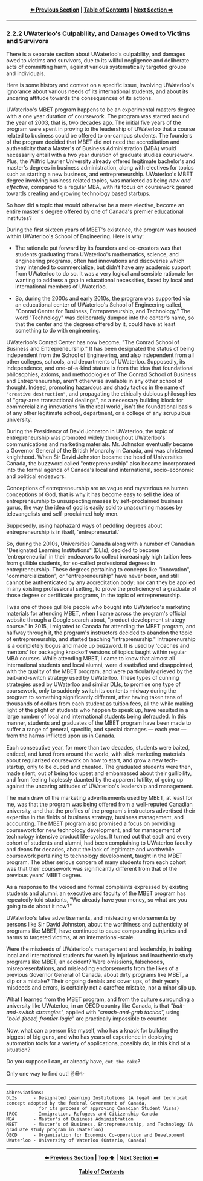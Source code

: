 <div align="center">
  
  **[:arrow_left: Previous Section][Prev] | [Table of Contents][TOC] | [Next Section :arrow_right:][Next]**
  
  [Prev]: ./02-2-1.md
  [Next]: ./02-2-3.md
  [TOC]: ./README.md#table-of-contents
  
</div>

---

### 2.2.2 UWaterloo's Culpability, and Damages Owed to Victims and Survivors

There is a separate section about UWaterloo's culpability, and damages owed to victims and survivors, due to its willful negligence and deliberate acts of committing harm, against various systematically targeted groups and individuals.

Here is some history and context on a specific issue, involving UWaterloo's ignorance about various needs of its international students, and about its uncaring attitude towards the consequences of its actions.

UWaterloo's MBET program happens to be an experimental masters degree with a one year duration of coursework. The program was started around the year of 2003, that is, two decades ago. The initial five years of the program were spent in proving to the leadership of UWaterloo that a course related to business could be offered to on-campus students. The founders of the program decided that MBET did not need the accreditation and authenticity that a Master's of Business Administration (MBA) would necessarily entail with a two year duration of graduate studies coursework. Plus, the Wilfrid Laurier University already offered legitimate bachelor's and master's degrees in business administration, along with electives for topics such as starting a new business, and entrepreneurship. UWaterloo's MBET degree involving business related topics, was marketed as being *new and effective,* compared to a regular MBA, with its focus on coursework geared towards creating and growing technology based startups.

So how did a topic that would otherwise be a mere elective, become an entire master's degree offered by one of Canada's premier educational institutes? 

During the first sixteen years of MBET's existence, the program was housed within UWaterloo's School of Engineering. Here is why: 

- The rationale put forward by its founders and co-creators was that students graduating from UWaterloo's mathematics, science, and engineering programs, often had innovations and discoveries which they intended to commercialize, but didn't have any academic support from UWaterloo to do so. It was a very logical and sensible rationale for wanting to address a gap in educational necessities, faced by local and international members of UWaterloo. 

- So, during the 2000s and early 2010s, the program was supported via an educational center of UWaterloo's School of Engineering called, "Conrad Center for Business, Entrepreneurship, and Technology." The word "Technology" was deliberately dumped into the center's name, so that the center and the degrees offered by it, could have at least something to do with engineering. 

UWaterloo's Conrad Center has now become, "The Conrad School of Business and Entrepreneurship." It has been designated the status of being independent from the School of Engineering, and also independent from all other colleges, schools, and departments of UWaterloo. Supposedly, its independence, and one-of-a-kind stature is from the idea that foundational philosophies, axioms, and methodologies of The Conrad School of Business and Entrepreneurship, aren't otherwise available in any other school of thought. Indeed, promoting hazardous and shady tactics in the name of `"creative destruction"`, and propagating the ethically dubious philosophies of "gray-area transactional dealings", as a necessary building block for commercializing innovations 'in the real world', isn't the foundational basis of any other legitimate school, department, or a college of any scrupulous university. 

During the Presidency of David Johnston in UWaterloo, the topic of entrepreneurship was promoted widely throughout UWaterloo's communications and marketing materials. Mr. Johnston eventually became a Governor General of the British Monarchy in Canada, and was christened knighthood. When Sir David Johnston became the head of Universities Canada, the buzzword called "entrepreneurship" also became incorporated into the formal agenda of Canada's local and international, socio-economic and political endeavors. 

Conceptions of entrepreneurship are as vague and mysterious as human conceptions of God, that is why it has become easy to sell the idea of entrepreneurship to unsuspecting masses by self-proclaimed business gurus, the way the idea of god is easily sold to unassuming masses by televangelists and self-proclaimed holy-men.  

Supposedly, using haphazard ways of peddling degrees about entrepreneurship is in itself, 'entrepreneurial.'  

So, during the 2010s, Universities Canada along with a number of Canadian "Designated Learning Institutions" (DLIs), decided to become 'entrepreneurial' in their endeavors to collect increasingly high tuition fees from gullible students, for so-called professional degrees in entrepreneurship. These degrees pertaining to concepts like "innovation", "commercialization", or "entrepreneurship" have never been, and still cannot be authenticated by any accreditation body; nor can they be applied in any existing professional setting, to prove the proficiency of a graduate of those degree or certificate programs, in the topic of entrepreneurship. 

I was one of those gullible people who bought into UWaterloo's marketing materials for attending MBET, when I came across the program's official website through a Google search about, "product development strategy course." In 2015, I migrated to Canada for attending the MBET program, and halfway through it, the program's instructors decided to abandon the topic of entrepreneurship, and started teaching "intraprenurship." Intraprenurship is a completely bogus and made up buzzword. It is used by 'coaches and mentors' for packaging knockoff versions of topics taught within regular MBA courses. While attending MBET, I came to know that almost all international students and local alumni, were dissatisfied and disappointed, with the quality of the MBET program, and were particularly grieved by the bait-and-switch strategy used by UWaterloo. These types of cunning strategies used by UWaterloo and similar DLIs, to promise one type of coursework, only to suddenly switch its contents midway during the program to something significantly different, after having taken tens of thousands of dollars from each student as tuition fees, all the while making light of the plight of students who happen to speak up, have resulted in a large number of local and international students being defrauded. In this manner, students and graduates of the MBET program have been made to suffer a range of general, specific, and special damages — each year — from the harms inflicted upon us in Canada. 

Each consecutive year, for more than two decades, students were baited, enticed, and lured from around the world, with slick marketing materials about regularized coursework on how to start, and grow a new tech-startup, only to be duped and cheated. The graduated students were then, made silent, out of being too upset and embarrassed about their gullibility, and from feeling haplessly daunted by the apparent futility, of going up against the uncaring attitudes of UWaterloo's leadership and management. 

The main draw of the marketing advertisements used by MBET, at least for me, was that the program was being offered from a well-reputed Canadian university, and that the profiles of the program's instructors advertised their expertise in the fields of business strategy, business management, and accounting. The MBET program also promised a focus on providing coursework for new technology development, and for management of technology intensive product life-cycles. It turned out that each and every cohort of students and alumni, had been complaining to UWaterloo faculty and deans for decades, about the lack of legitimate and worthwhile coursework pertaining to technology development, taught in the MBET program. The other serious concern of many students from each cohort was that their coursework was significantly different from that of the previous years' MBET degree.   

As a response to the voiced and formal complaints expressed by existing students and alumni, an executive and faculty of the MBET program has repeatedly told students, "We already have your money, so what are you going to do about it now?"

UWaterloo's false advertisements, and misleading endorsements by persons like Sir David Johnston, about the worthiness and authenticity of programs like MBET, have continued to cause compounding injuries and harms to targeted victims, at an international-scale.

Were the misdeeds of UWaterloo's management and leadership, in baiting local and international students for woefully injurious and inauthentic study programs like MBET, an accident? Were omissions, falsehoods, misrepresentations, and misleading endorsements from the likes of a previous Governor General of Canada, about dirty programs like MBET, a slip or a mistake? Their ongoing denials and cover ups, of their yearly misdeeds and errors, is certainly not a carefree mistake, nor a minor slip up. 

What I learned from the MBET program, and from the culture surrounding a university like UWaterloo, in an OECD country like Canada, is that *"bait-and-switch strategies",* applied with *"smash-and-grab tactics",* using *"bold-faced, frontier-logic"* are practically impossible to counter.  

Now, what can a person like myself, who has a knack for building the biggest of big guns, and who has years of experience in deploying automation tools for a variety of applications, possibly do, in this kind of a situation? 

Do you suppose I can, or already have, `cut the cake`?

Only one way to find out! :v::sunglasses::sparkles:

---

```
Abbreviations:
DLIs      - Designated Learning Institutions (A legal and technical concept adopted by the federal Government of Canada, 
            for its process of approving Canadian Student Visas) 
IRCC      - Immigration, Refugees and Citizenship Canada 
MBA       - Master's of Business Administration
MBET      - Master's of Business, Entrepreneurship, and Technology (A graduate study program in UWaterloo)
OECD      - Organization for Economic Co-operation and Development 
UWaterloo - University of Waterloo (Ontario, Canada)

```

---
<div align="center">
  
  **[:arrow_left: Previous Section][Prev] | [Top :arrow_up:][Top] | [Next Section :arrow_right:][Next]** 
  
  **[Table of Contents][TOC]**

  [Prev]: ./02-2-1.md
  [Top]: ./02-2-2.md#222-uwaterloos-culpability-and-damages-owed-to-victims-and-survivors
  [Next]: ./02-2-3.md
  [TOC]: ./README.md#table-of-contents
  
</div>